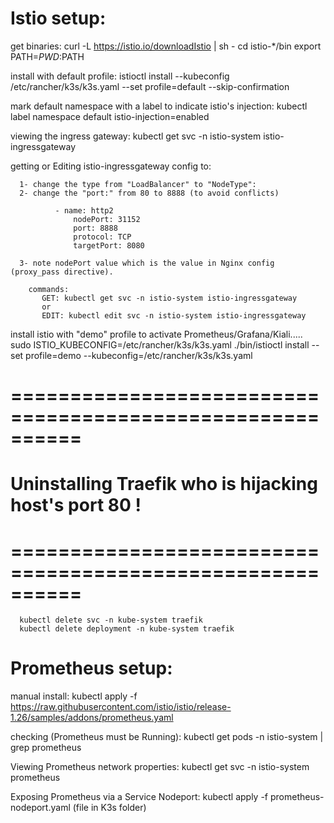 # Istio setup:


  get binaries:
      curl -L https://istio.io/downloadIstio | sh -
      cd istio-*/bin
      export PATH=$PWD:$PATH

  install with default profile:
      istioctl install --kubeconfig /etc/rancher/k3s/k3s.yaml --set profile=default --skip-confirmation

  mark default namespace with a label to indicate istio's injection:
      kubectl label namespace default istio-injection=enabled

  viewing the ingress gateway:
      kubectl get svc -n istio-system istio-ingressgateway

  getting or Editing istio-ingressgateway config to:
  
      1- change the type from "LoadBalancer" to "NodeType":
      2- change the "port:" from 80 to 8888 (to avoid conflicts)

              - name: http2
                  nodePort: 31152
                  port: 8888
                  protocol: TCP
                  targetPort: 8080

      3- note nodePort value which is the value in Nginx config (proxy_pass directive).

        commands:
           GET: kubectl get svc -n istio-system istio-ingressgateway
           or
           EDIT: kubectl edit svc -n istio-system istio-ingressgateway

    
  install istio with "demo" profile to activate Prometheus/Grafana/Kiali.....   
      sudo ISTIO_KUBECONFIG=/etc/rancher/k3s/k3s.yaml ./bin/istioctl install --set profile=demo --kubeconfig=/etc/rancher/k3s/k3s.yaml

# ==========================================================
# Uninstalling Traefik who is hijacking host's port 80 !
# ==========================================================
      kubectl delete svc -n kube-system traefik
      kubectl delete deployment -n kube-system traefik


# Prometheus setup:

  manual install:
    kubectl apply -f https://raw.githubusercontent.com/istio/istio/release-1.26/samples/addons/prometheus.yaml

  checking (Prometheus must be Running):
    kubectl get pods -n istio-system | grep prometheus

  Viewing Prometheus network properties:
    kubectl get svc -n istio-system prometheus

  Exposing Prometheus via a Service Nodeport:
    kubectl apply -f prometheus-nodeport.yaml   (file in K3s folder)


